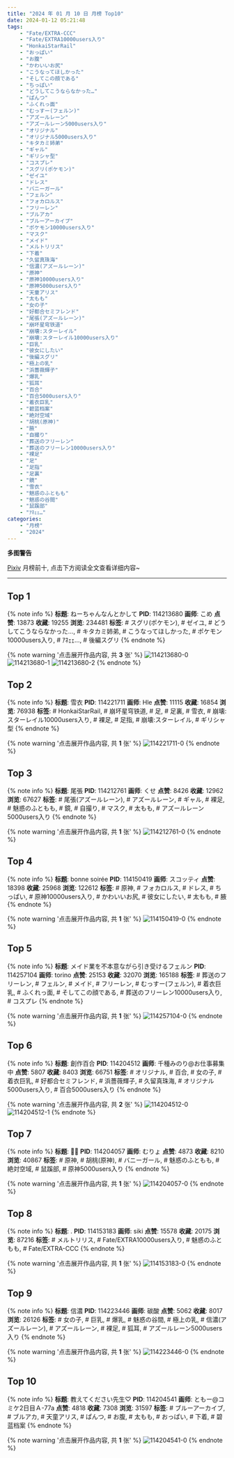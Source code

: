 ```yaml
---
title: "2024 年 01 月 10 日 月榜 Top10"
date: 2024-01-12 05:21:48
tags:
    - "Fate/EXTRA-CCC"
    - "Fate/EXTRA10000users入り"
    - "HonkaiStarRail"
    - "おっぱい"
    - "お腹"
    - "かわいいお尻"
    - "こうなってほしかった"
    - "そしてこの顔である"
    - "ちっぱい"
    - "どうしてこうならなかった…"
    - "ぱんつ"
    - "ふくれっ面"
    - "むっすー(フェルン)"
    - "アズールレーン"
    - "アズールレーン5000users入り"
    - "オリジナル"
    - "オリジナル5000users入り"
    - "キタカミ姉弟"
    - "ギャル"
    - "ギリシャ型"
    - "コスプレ"
    - "スグリ(ポケモン)"
    - "ゼイユ"
    - "ドレス"
    - "バニーガール"
    - "フェルン"
    - "フォカロルス"
    - "フリーレン"
    - "ブルアカ"
    - "ブルーアーカイブ"
    - "ポケモン10000users入り"
    - "マスク"
    - "メイド"
    - "メルトリリス"
    - "下着"
    - "久留真珠海"
    - "信濃(アズールレーン)"
    - "原神"
    - "原神10000users入り"
    - "原神5000users入り"
    - "天童アリス"
    - "太もも"
    - "女の子"
    - "好都合セミフレンド"
    - "尾張(アズールレーン)"
    - "崩坏星穹铁道"
    - "崩壊:スターレイル"
    - "崩壊:スターレイル10000users入り"
    - "巨乳"
    - "彼女にしたい"
    - "後編スグリ"
    - "極上の乳"
    - "浜薔薇輝子"
    - "爆乳"
    - "狐耳"
    - "百合"
    - "百合5000users入り"
    - "着衣巨乳"
    - "碧蓝档案"
    - "絶対空域"
    - "胡桃(原神)"
    - "腋"
    - "自撮り"
    - "葬送のフリーレン"
    - "葬送のフリーレン10000users入り"
    - "裸足"
    - "足"
    - "足指"
    - "足裏"
    - "鏡"
    - "雪衣"
    - "魅惑のふともも"
    - "魅惑の谷間"
    - "鼠蹊部"
    - "ｱﾈｪｪ…"
categories:
    - "月榜"
    - "2024"
---
```


<i class="fa fa-triangle-exclamation"></i>**多图警告**<i class="fa fa-triangle-exclamation"></i>

[Pixiv](https://www.pixiv.net/) 月榜前十, 点击下方阅读全文查看详细内容~

<!-- more -->

---

## Top 1

{% note info %}
**标题**: ねーちゃんなんとかして
**PID**: 114213680 **画师**: こめ
**点赞**: 13873 **收藏**: 19255 **浏览**: 234481
**标签**: # スグリ(ポケモン), # ゼイユ, # どうしてこうならなかった…, # キタカミ姉弟, # こうなってほしかった, # ポケモン10000users入り, # ｱﾈｪｪ…, # 後編スグリ
{% endnote %}

{% note warning '点击展开作品内容, 共 **3** 张' %}
![114213680-0](https://i.pixiv.re/img-original/img/2023/12/14/11/06/38/114213680_p0.jpg)
![114213680-1](https://i.pixiv.re/img-original/img/2023/12/14/11/06/38/114213680_p1.jpg)
![114213680-2](https://i.pixiv.re/img-original/img/2023/12/14/11/06/38/114213680_p2.jpg)
{% endnote %}

## Top 2

{% note info %}
**标题**: 雪衣
**PID**: 114221711 **画师**: Hle
**点赞**: 11115 **收藏**: 16854 **浏览**: 76938
**标签**: # HonkaiStarRail, # 崩坏星穹铁道, # 足, # 足裏, # 雪衣, # 崩壊:スターレイル10000users入り, # 裸足, # 足指, # 崩壊:スターレイル, # ギリシャ型
{% endnote %}

{% note warning '点击展开作品内容, 共 **1** 张' %}
![114221711-0](https://i.pixiv.re/img-original/img/2023/12/14/19/10/19/114221711_p0.jpg)
{% endnote %}

## Top 3

{% note info %}
**标题**: 尾張
**PID**: 114212761 **画师**: くせ
**点赞**: 8426 **收藏**: 12962 **浏览**: 67627
**标签**: # 尾張(アズールレーン), # アズールレーン, # ギャル, # 裸足, # 魅惑のふともも, # 鏡, # 自撮り, # マスク, # 太もも, # アズールレーン5000users入り
{% endnote %}

{% note warning '点击展开作品内容, 共 **1** 张' %}
![114212761-0](https://i.pixiv.re/img-original/img/2023/12/14/10/00/00/114212761_p0.png)
{% endnote %}

## Top 4

{% note info %}
**标题**: bonne soirée
**PID**: 114150419 **画师**: スコッティ
**点赞**: 18398 **收藏**: 25968 **浏览**: 122612
**标签**: # 原神, # フォカロルス, # ドレス, # ちっぱい, # 原神10000users入り, # かわいいお尻, # 彼女にしたい, # 太もも, # 腋
{% endnote %}

{% note warning '点击展开作品内容, 共 **1** 张' %}
![114150419-0](https://i.pixiv.re/img-original/img/2023/12/12/00/00/35/114150419_p0.jpg)
{% endnote %}

## Top 5

{% note info %}
**标题**: メイド業を不本意ながら引き受けるフェルン
**PID**: 114257104 **画师**: torino
**点赞**: 25153 **收藏**: 32070 **浏览**: 165188
**标签**: # 葬送のフリーレン, # フェルン, # メイド, # フリーレン, # むっすー(フェルン), # 着衣巨乳, # ふくれっ面, # そしてこの顔である, # 葬送のフリーレン10000users入り, # コスプレ
{% endnote %}

{% note warning '点击展开作品内容, 共 **1** 张' %}
![114257104-0](https://i.pixiv.re/img-original/img/2023/12/16/00/00/36/114257104_p0.jpg)
{% endnote %}

## Top 6

{% note info %}
**标题**: 創作百合
**PID**: 114204512 **画师**: 千種みのり@お仕事募集中
**点赞**: 5807 **收藏**: 8403 **浏览**: 66751
**标签**: # オリジナル, # 百合, # 女の子, # 着衣巨乳, # 好都合セミフレンド, # 浜薔薇輝子, # 久留真珠海, # オリジナル5000users入り, # 百合5000users入り
{% endnote %}

{% note warning '点击展开作品内容, 共 **2** 张' %}
![114204512-0](https://i.pixiv.re/img-original/img/2023/12/14/00/06/55/114204512_p0.jpg)
![114204512-1](https://i.pixiv.re/img-original/img/2023/12/14/00/06/55/114204512_p1.jpg)
{% endnote %}

## Top 7

{% note info %}
**标题**: 🐰👻
**PID**: 114204057 **画师**: むりょ
**点赞**: 4873 **收藏**: 8210 **浏览**: 40867
**标签**: # 原神, # 胡桃(原神), # バニーガール, # 魅惑のふともも, # 絶対空域, # 鼠蹊部, # 原神5000users入り
{% endnote %}

{% note warning '点击展开作品内容, 共 **1** 张' %}
![114204057-0](https://i.pixiv.re/img-original/img/2023/12/14/00/00/20/114204057_p0.png)
{% endnote %}

## Top 8

{% note info %}
**标题**: .
**PID**: 114153183 **画师**: siki
**点赞**: 15578 **收藏**: 20175 **浏览**: 87216
**标签**: # メルトリリス, # Fate/EXTRA10000users入り, # 魅惑のふともも, # Fate/EXTRA-CCC
{% endnote %}

{% note warning '点击展开作品内容, 共 **1** 张' %}
![114153183-0](https://i.pixiv.re/img-original/img/2023/12/12/01/39/24/114153183_p0.jpg)
{% endnote %}

## Top 9

{% note info %}
**标题**: 信濃
**PID**: 114223446 **画师**: 碳酸
**点赞**: 5062 **收藏**: 8017 **浏览**: 26126
**标签**: # 女の子, # 巨乳, # 爆乳, # 魅惑の谷間, # 極上の乳, # 信濃(アズールレーン), # アズールレーン, # 裸足, # 狐耳, # アズールレーン5000users入り
{% endnote %}

{% note warning '点击展开作品内容, 共 **1** 张' %}
![114223446-0](https://i.pixiv.re/img-original/img/2023/12/14/20/20/01/114223446_p0.jpg)
{% endnote %}

## Top 10

{% note info %}
**标题**: 教えてください先生♡
**PID**: 114204541 **画师**: ともー@コミケ2日目Ａ-77a
**点赞**: 4818 **收藏**: 7308 **浏览**: 31597
**标签**: # ブルーアーカイブ, # ブルアカ, # 天童アリス, # ぱんつ, # お腹, # 太もも, # おっぱい, # 下着, # 碧蓝档案
{% endnote %}

{% note warning '点击展开作品内容, 共 **1** 张' %}
![114204541-0](https://i.pixiv.re/img-original/img/2023/12/14/00/08/27/114204541_p0.png)
{% endnote %}

